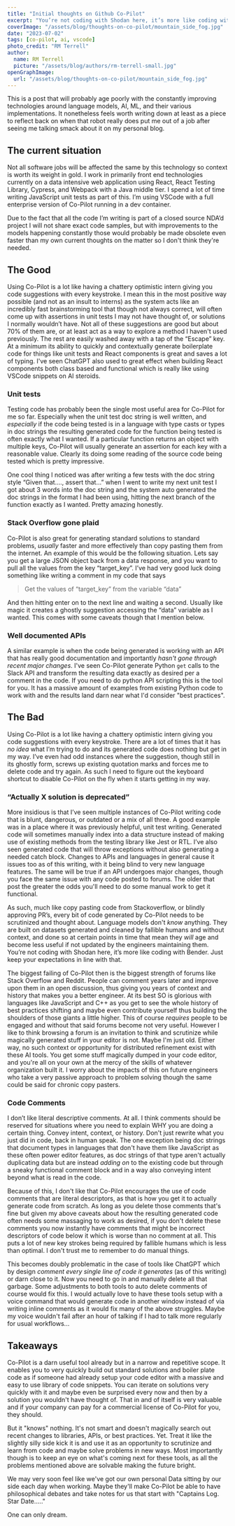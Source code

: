 ```yaml
---
title: "Initial thoughts on Github Co-Pilot"
excerpt: "You’re not coding with Shodan here, it’s more like coding with Bender. Just keep your expectations in line with that."
coverImage: "/assets/blog/thoughts-on-co-pilot/mountain_side_fog.jpg"
date: "2023-07-02"
tags: [co-pilot, ai, vscode]
photo_credit: "RM Terrell"
author:
  name: RM Terrell
  picture: "/assets/blog/authors/rm-terrell-small.jpg"
openGraphImage:
  url: "/assets/blog/thoughts-on-co-pilot/mountain_side_fog.jpg"
---
```


This is a post that will probably age poorly with the constantly improving technologies around language models, AI, ML, and their various implementations. It nonetheless feels worth writing down at least as a piece to reflect back on when that robot really does put me out of a job after seeing me talking smack about it on my personal blog.

## The current situation

Not all software jobs will be affected the same by this technology so context is worth its weight in gold. I work in primarily front end technologies currently on a data intensive web application using React, React Testing Library, Cypress, and Webpack with a Java middle tier. I spend a lot of time writing JavaScript unit tests as part of this. I’m using VSCode with a full enterprise version of Co-Pilot running in a dev container.

Due to the fact that all the code I’m writing is part of a closed source NDA’d project I will not share exact code samples, but with improvements to the models happening constantly those would probably be made obsolete even faster than my own current thoughts on the matter so I don't think they're needed.

## The Good

Using Co-Pilot is a lot like having a chattery optimistic intern giving you code suggestions with every keystroke. I mean this in the most positive way possible (and not as an insult to interns) as the system acts like an incredibly fast brainstorming tool that though not always correct, will often come up with assertions in unit tests I may not have thought of, or solutions I normally wouldn’t have. Not all of these suggestions are good but about 70% of them are, or at least act as a way to explore a method I haven't used previously. The rest are easily washed away with a tap of the “Escape” key. At a minimum its ability to quickly and contextually generate boilerplate code for things like unit tests and React components is great and saves a lot of typing. I've seen ChatGPT also used to great effect when building React components both class based and functional which is really like using VSCode snippets on AI steroids.

### Unit tests

Testing code has probably been the single most useful area for Co-Pilot for me so far. Especially when the unit test doc string is well written, and _especially_ if the code being tested is in a language with type casts or types in doc strings the resulting generated code for the function being tested is often exactly what I wanted. If a particular function returns an object with multiple keys, Co-Pilot will usually generate an assertion for each key with a reasonable value. Clearly its doing some reading of the source code being tested which is pretty impressive.

One cool thing I noticed was after writing a few tests with the doc string style “Given that…., assert that…” when I went to write my next unit test I got about 3 words into the doc string and the system auto generated the doc strings in the format I had been using, hitting the next branch of the function exactly as I wanted. Pretty amazing honestly.

### Stack Overflow gone plaid

Co-Pilot is also great for generating standard solutions to standard problems, _usually_ faster and more effectively than copy pasting them from the internet. An example of this would be the following situation. Lets say you get a large JSON object back from a data response, and you want to pull all the values from the key “target_key”. I’ve had very good luck doing something like writing a comment in my code that says

> Get the values of “target_key” from the variable “data”

And then hitting enter on to the next line and waiting a second. Usually like magic it creates a ghostly suggestion accessing the “data” variable as I wanted. This comes with some caveats though that I mention below.

### Well documented APIs

A similar example is when the code being generated is working with an API that has really good documentation and importantly _hasn't gone through recent major changes_. I've seen Co-Pilot generate Python `get` calls to the Slack API and transform the resulting data exactly as desired per a comment in the code. If you need to do python API scripting this is the tool for you. It has a massive amount of examples from existing Python code to work with and the results land darn near what I'd consider "best practices".

## The Bad

Using Co-Pilot is a lot like having a chattery optimistic intern giving you code suggestions with every keystroke. There are a lot of times that it has _no idea_ what I’m trying to do and its generated code does nothing but get in my way. I’ve even had odd instances where the suggestion, though still in its ghostly form, screws up existing quotation marks and forces me to delete code and try again. As such I need to figure out the keyboard shortcut to disable Co-Pilot on the fly when it starts getting in my way.

### “Actually X solution is deprecated”

More insidious is that I’ve seen multiple instances of Co-Pilot writing code that is blunt, dangerous, or outdated or a mix of all three. A good example was in a place where it was previously helpful, unit test writing. Generated code will sometimes manually index into a data structure instead of making use of existing methods from the testing library like Jest or RTL. I’ve also seen generated code that will throw exceptions without also generating a needed catch block. Changes to APIs and languages in general cause it issues too as of this writing, with it being blind to very new language features. The same will be true if an API undergoes major changes, though you face the same issue with any code posted to forums. The older that post the greater the odds you'll need to do some manual work to get it functional.

As such, much like copy pasting code from Stackoverflow, or blindly approving PR’s, every bit of code generated by Co-Pilot needs to be scrutinized and thought about. Language models don't _know_ anything. They are built on datasets generated and cleaned by fallible humans and without context, and done so at certain points in time that mean they _will_ age and become less useful if not updated by the engineers maintaining them. You’re not coding with Shodan here, it’s more like coding with Bender. Just keep your expectations in line with that.

The biggest failing of Co-Pilot then is the biggest strength of forums like Stack Overflow and Reddit. People can comment years later and improve upon them in an open discussion, thus giving you years of context and history that makes you a better engineer. At its best SO is glorious with languages like JavaScript and C++ as you get to see the whole history of best practices shifting and maybe even contribute yourself thus building the shoulders of those giants a little higher. This of course _requires_ people to be engaged and without that said forums become not very useful. However I like to think browsing a forum is an invitation to think and scrutinize while magically generated stuff in your editor is not. Maybe I'm just old. Either way, no such context or opportunity for distributed refinement exist with these AI tools. You get some stuff magically dumped in your code editor, and you're all on your own at the mercy of the skills of whatever organization built it. I worry about the impacts of this on future engineers who take a very passive approach to problem solving though the same could be said for chronic copy pasters.

### Code Comments

I don’t like literal descriptive comments. At all. I think comments should be reserved for situations where you need to explain WHY you are doing a certain thing. Convey intent, context, or history. Don't just rewrite what you just did in code, back in human speak. The one exception being doc strings that document types in languages that don't have them like JavaScript as these often power editor features, as doc strings of that type aren't actually duplicating data but are instead _adding on_ to the existing code but through a sneaky functional comment block and in a way also conveying intent beyond what is read in the code.

Because of this, I don't like that Co-Pilot encourages the use of code comments that are literal descriptors, as that is how you get it to actually generate code from scratch. As long as you delete those comments that's fine but given my above caveats about how the resulting generated code often needs some massaging to work as desired, if you don't delete these comments you now instantly have comments that might be incorrect descriptors of code below it which is worse than no comment at all. This puts a lot of new key strokes being required by fallible humans which is less than optimal. I don't trust me to remember to do manual things.

This becomes doubly problematic in the case of tools like ChatGPT which by design _comment every single line of code it generates_ (as of this writing) or darn close to it. Now you need to go in and manually delete all that garbage. Some adjustments to both tools to auto delete comments of course would fix this. I would actually love to have these tools setup with a voice command that would generate code in another window instead of via writing inline comments as it would fix many of the above struggles. Maybe my voice wouldn't fail after an hour of talking if I had to talk more regularly for usual workflows...

## Takeaways

Co-Pilot is a darn useful tool already but in a narrow and repetitive scope. It enables you to very quickly build out standard solutions and boiler plate code as if someone had already setup your code editor with a massive and easy to use library of code snippets. You can iterate on solutions very quickly with it and maybe even be surprised every now and then by a solution you wouldn't have thought of. That in and of itself is very valuable and if your company can pay for a commercial license of Co-Pilot for you, they should.

But it "knows" nothing. It's not smart and doesn't magically search out recent changes to libraries, APIs, or best practices. Yet. Treat it like the slightly silly side kick it is and use it as an opportunity to scrutinize and learn from code and maybe solve problems in new ways. Most importantly though is to keep an eye on what's coming next for these tools, as all the problems mentioned above are solvable making the future bright.

We may very soon feel like we've got our own personal Data sitting by our side each day when working. Maybe they'll make Co-Pilot be able to have philosophical debates and take notes for us that start with "Captains Log. Star Date....."

One can only dream.
